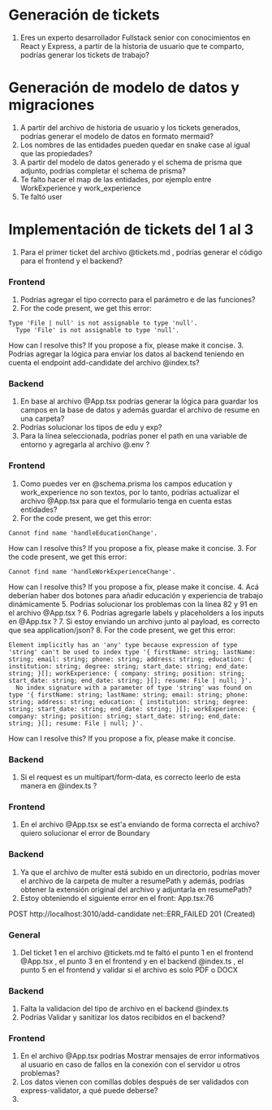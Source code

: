 # Generación de tickets

1. Eres un experto desarrollador Fullstack senior con conocimientos en React y Express, a partir de la historia de usuario que te comparto, podrías generar los tickets de trabajo?

# Generación de modelo de datos y migraciones

1. A partir del archivo de historia de usuario y los tickets generados, podrías generar el modelo de datos en formato mermaid?
2. Los nombres de las entidades pueden quedar en snake case al igual que las propiedades?
3. A partir del modelo de datos generado y el schema de prisma que adjunto, podrías completar el schema de prisma?
4. Te falto hacer el map de las entidades, por ejemplo entre WorkExperience y work_experience
5. Te faltó user

# Implementación de tickets del 1 al 3

1. Para el primer ticket del archivo @tickets.md , podrías generar el código para el frontend y el backend?

### Frontend

1. Podrías agregar el tipo correcto para el parámetro e de las funciones?
2. For the code present, we get this error:

```
Type 'File | null' is not assignable to type 'null'.
  Type 'File' is not assignable to type 'null'.
```

How can I resolve this? If you propose a fix, please make it concise. 3. Podrías agregar la lógica para enviar los datos al backend teniendo en cuenta el endpoint add-candidate del archivo @index.ts?

### Backend

1. En base al archivo @App.tsx podrías generar la lógica para guardar los campos en la base de datos y además guardar el archivo de resume en una carpeta?
2. Podrías solucionar los tipos de edu y exp?
3. Para la línea seleccionada, podrías poner el path en una variable de entorno y agregarla al archivo @.env ?

### Frontend

1. Como puedes ver en @schema.prisma los campos education y work_experience no son textos, por lo tanto, podrías actualizar el archivo @App.tsx para que el formulario tenga en cuenta estas entidades?
2. For the code present, we get this error:

```
Cannot find name 'handleEducationChange'.
```

How can I resolve this? If you propose a fix, please make it concise. 3. For the code present, we get this error:

```
Cannot find name 'handleWorkExperienceChange'.
```

How can I resolve this? If you propose a fix, please make it concise. 4. Acá deberían haber dos botones para añadir educación y experiencia de trabajo dinámicamente 5. Podrías solucionar los problemas con la línea 82 y 91 en el archivo @App.tsx ? 6. Podrías agregarle labels y placeholders a los inputs en @App.tsx ? 7. Si estoy enviando un archivo junto al payload, es correcto que sea application/json? 8. For the code present, we get this error:

```
Element implicitly has an 'any' type because expression of type 'string' can't be used to index type '{ firstName: string; lastName: string; email: string; phone: string; address: string; education: { institution: string; degree: string; start_date: string; end_date: string; }[]; workExperience: { company: string; position: string; start_date: string; end_date: string; }[]; resume: File | null; }'.
  No index signature with a parameter of type 'string' was found on type '{ firstName: string; lastName: string; email: string; phone: string; address: string; education: { institution: string; degree: string; start_date: string; end_date: string; }[]; workExperience: { company: string; position: string; start_date: string; end_date: string; }[]; resume: File | null; }'.
```

How can I resolve this? If you propose a fix, please make it concise.

### Backend

1. Si el request es un multipart/form-data, es correcto leerlo de esta manera en @index.ts ?

### Frontend

1. En el archivo @App.tsx se est'a enviando de forma correcta el archivo? quiero solucionar el error de Boundary

### Backend

1. Ya que el archivo de multer está subido en un directorio, podrías mover el archivo de la carpeta de multer a resumePath y además, podrías obtener la extensión original del archivo y adjuntarla en resumePath?
2. Estoy obteniendo el siguiente error en el front: App.tsx:76

POST http://localhost:3010/add-candidate net::ERR_FAILED 201 (Created)

### General

1. Del ticket 1 en el archivo @tickets.md te faltó el punto 1 en el frontend @App.tsx , el punto 3 en el frontend y en el backend @index.ts , el punto 5 en el frontend y validar si el archivo es solo PDF o DOCX

### Backend

1. Falta la validacion del tipo de archivo en el backend @index.ts
2. Podrías Validar y sanitizar los datos recibidos en el backend?

### Frontend

1. En el archivo @App.tsx podrías Mostrar mensajes de error informativos al usuario en caso de fallos en la conexión con el servidor u otros problemas?
2. Los datos vienen con comillas dobles después de ser validados con express-validator, a qué puede deberse?
3.

